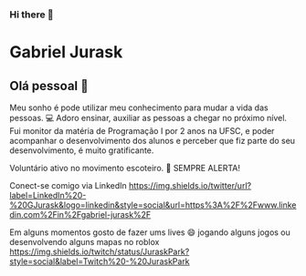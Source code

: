 ### Hi there 👋

<!--
**GJurask/GJurask** is a ✨ _special_ ✨ repository because its `README.md` (this file) appears on your GitHub profile.

Here are some ideas to get you started:

- 🔭 I’m currently working on ...
- 🌱 I’m currently learning ...
- 👯 I’m looking to collaborate on ...
- 🤔 I’m looking for help with ...
- 💬 Ask me about ...
- 📫 How to reach me: ...
-  Pronouns: ...
- ⚡ Fun fact: ...
-->

# Gabriel Jurask

## Olá pessoal 👋
Meu sonho é pode utilizar meu conhecimento para mudar a vida das pessoas.  :computer:
Adoro ensinar, auxiliar as pessoas a chegar no próximo nível. Fui monitor da matéria de Programação I por 2 anos na UFSC, e poder acompanhar o desenvolvimento dos alunos e perceber que fiz parte do seu desenvolvimento, é muito gratificante.

Voluntário ativo no movimento escoteiro. :sunrise_over_mountains:
SEMPRE ALERTA! 

Conect-se comigo via LinkedIn
https://img.shields.io/twitter/url?label=LinkedIn%20-%20GJurask&logo=linkedin&style=social&url=https%3A%2F%2Fwww.linkedin.com%2Fin%2Fgabriel-jurask%2F

Em alguns momentos gosto de fazer ums lives 😄 jogando alguns jogos ou desenvolvendo alguns mapas no roblox 
https://img.shields.io/twitch/status/JuraskPark?style=social&label=Twitch%20-%20JuraskPark
